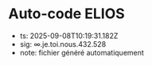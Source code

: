 # Auto-code ELIOS
- ts: 2025-09-08T10:19:31.182Z
- sig: ∞.je.toi.nous.432.528
- note: fichier généré automatiquement